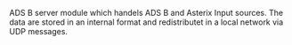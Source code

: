 ADS B server module which handels ADS B and Asterix Input sources. The data are stored in an internal format and redistributet 
in a local network via UDP messages.